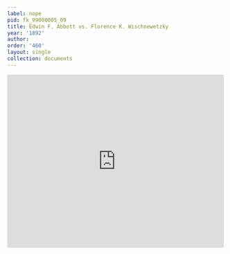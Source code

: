 ```yaml
---
label: nope
pid: fk_99000005_09
title: Edwin F. Abbott vs. Florence K. Wischnewetzky
year: '1892'
author:
order: '460'
layout: single
collection: documents
---
```

<iframe src="https://northwestern.app.box.com/embed/s/zzgdu7mhxrjdmkomg6p2n7ihp3rl6f8c?sortColumn=date&view=list" width="500" height="400" frameborder="0" allowfullscreen webkitallowfullscreen msallowfullscreen></iframe>
